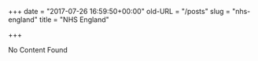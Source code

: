 +++
date = "2017-07-26 16:59:50+00:00"
old-URL = "/posts"
slug = "nhs-england"
title = "NHS England"

+++

No Content Found
